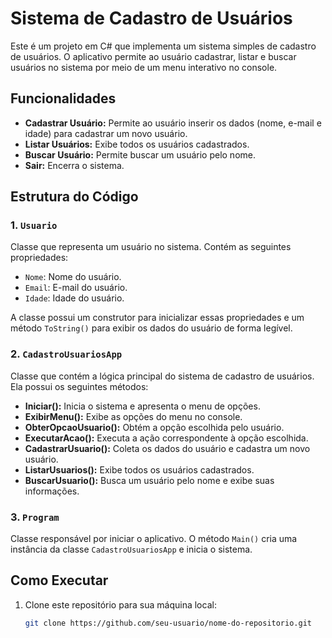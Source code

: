 # Sistema de Cadastro de Usuários

Este é um projeto em C# que implementa um sistema simples de cadastro de usuários. O aplicativo permite ao usuário cadastrar, listar e buscar usuários no sistema por meio de um menu interativo no console.

## Funcionalidades

- **Cadastrar Usuário:** Permite ao usuário inserir os dados (nome, e-mail e idade) para cadastrar um novo usuário.
- **Listar Usuários:** Exibe todos os usuários cadastrados.
- **Buscar Usuário:** Permite buscar um usuário pelo nome.
- **Sair:** Encerra o sistema.

## Estrutura do Código

### 1. `Usuario`

Classe que representa um usuário no sistema. Contém as seguintes propriedades:

- `Nome`: Nome do usuário.
- `Email`: E-mail do usuário.
- `Idade`: Idade do usuário.

A classe possui um construtor para inicializar essas propriedades e um método `ToString()` para exibir os dados do usuário de forma legível.

### 2. `CadastroUsuariosApp`

Classe que contém a lógica principal do sistema de cadastro de usuários. Ela possui os seguintes métodos:

- **Iniciar():** Inicia o sistema e apresenta o menu de opções.
- **ExibirMenu():** Exibe as opções do menu no console.
- **ObterOpcaoUsuario():** Obtém a opção escolhida pelo usuário.
- **ExecutarAcao():** Executa a ação correspondente à opção escolhida.
- **CadastrarUsuario():** Coleta os dados do usuário e cadastra um novo usuário.
- **ListarUsuarios():** Exibe todos os usuários cadastrados.
- **BuscarUsuario():** Busca um usuário pelo nome e exibe suas informações.

### 3. `Program`

Classe responsável por iniciar o aplicativo. O método `Main()` cria uma instância da classe `CadastroUsuariosApp` e inicia o sistema.

## Como Executar

1. Clone este repositório para sua máquina local:

   ```bash
   git clone https://github.com/seu-usuario/nome-do-repositorio.git
